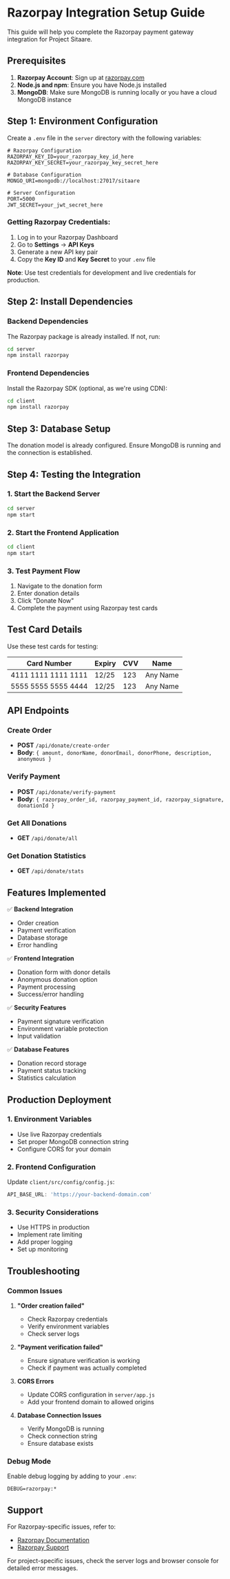 # Razorpay Integration Setup Guide

This guide will help you complete the Razorpay payment gateway integration for Project Sitaare.

## Prerequisites

1. **Razorpay Account**: Sign up at [razorpay.com](https://razorpay.com)
2. **Node.js and npm**: Ensure you have Node.js installed
3. **MongoDB**: Make sure MongoDB is running locally or you have a cloud MongoDB instance

## Step 1: Environment Configuration

Create a `.env` file in the `server` directory with the following variables:

```env
# Razorpay Configuration
RAZORPAY_KEY_ID=your_razorpay_key_id_here
RAZORPAY_KEY_SECRET=your_razorpay_key_secret_here

# Database Configuration
MONGO_URI=mongodb://localhost:27017/sitaare

# Server Configuration
PORT=5000
JWT_SECRET=your_jwt_secret_here
```

### Getting Razorpay Credentials:

1. Log in to your Razorpay Dashboard
2. Go to **Settings** → **API Keys**
3. Generate a new API key pair
4. Copy the **Key ID** and **Key Secret** to your `.env` file

**Note**: Use test credentials for development and live credentials for production.

## Step 2: Install Dependencies

### Backend Dependencies
The Razorpay package is already installed. If not, run:
```bash
cd server
npm install razorpay
```

### Frontend Dependencies
Install the Razorpay SDK (optional, as we're using CDN):
```bash
cd client
npm install razorpay
```

## Step 3: Database Setup

The donation model is already configured. Ensure MongoDB is running and the connection is established.

## Step 4: Testing the Integration

### 1. Start the Backend Server
```bash
cd server
npm start
```

### 2. Start the Frontend Application
```bash
cd client
npm start
```

### 3. Test Payment Flow
1. Navigate to the donation form
2. Enter donation details
3. Click "Donate Now"
4. Complete the payment using Razorpay test cards

## Test Card Details

Use these test cards for testing:

| Card Number | Expiry | CVV | Name |
|-------------|--------|-----|------|
| 4111 1111 1111 1111 | 12/25 | 123 | Any Name |
| 5555 5555 5555 4444 | 12/25 | 123 | Any Name |

## API Endpoints

### Create Order
- **POST** `/api/donate/create-order`
- **Body**: `{ amount, donorName, donorEmail, donorPhone, description, anonymous }`

### Verify Payment
- **POST** `/api/donate/verify-payment`
- **Body**: `{ razorpay_order_id, razorpay_payment_id, razorpay_signature, donationId }`

### Get All Donations
- **GET** `/api/donate/all`

### Get Donation Statistics
- **GET** `/api/donate/stats`

## Features Implemented

✅ **Backend Integration**
- Order creation
- Payment verification
- Database storage
- Error handling

✅ **Frontend Integration**
- Donation form with donor details
- Anonymous donation option
- Payment processing
- Success/error handling

✅ **Security Features**
- Payment signature verification
- Environment variable protection
- Input validation

✅ **Database Features**
- Donation record storage
- Payment status tracking
- Statistics calculation

## Production Deployment

### 1. Environment Variables
- Use live Razorpay credentials
- Set proper MongoDB connection string
- Configure CORS for your domain

### 2. Frontend Configuration
Update `client/src/config/config.js`:
```javascript
API_BASE_URL: 'https://your-backend-domain.com'
```

### 3. Security Considerations
- Use HTTPS in production
- Implement rate limiting
- Add proper logging
- Set up monitoring

## Troubleshooting

### Common Issues

1. **"Order creation failed"**
   - Check Razorpay credentials
   - Verify environment variables
   - Check server logs

2. **"Payment verification failed"**
   - Ensure signature verification is working
   - Check if payment was actually completed

3. **CORS Errors**
   - Update CORS configuration in `server/app.js`
   - Add your frontend domain to allowed origins

4. **Database Connection Issues**
   - Verify MongoDB is running
   - Check connection string
   - Ensure database exists

### Debug Mode

Enable debug logging by adding to your `.env`:
```env
DEBUG=razorpay:*
```

## Support

For Razorpay-specific issues, refer to:
- [Razorpay Documentation](https://razorpay.com/docs/)
- [Razorpay Support](https://razorpay.com/support/)

For project-specific issues, check the server logs and browser console for detailed error messages. 